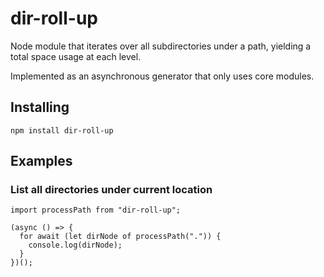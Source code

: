 # dir-roll-up

Node module that iterates over all subdirectories under a path, yielding a total space usage at each level.

Implemented as an asynchronous generator that only uses core modules.

## Installing

```
npm install dir-roll-up
```

## Examples

### List all directories under current location

```
import processPath from "dir-roll-up";

(async () => {
  for await (let dirNode of processPath(".")) {
    console.log(dirNode);
  }
})();
```

